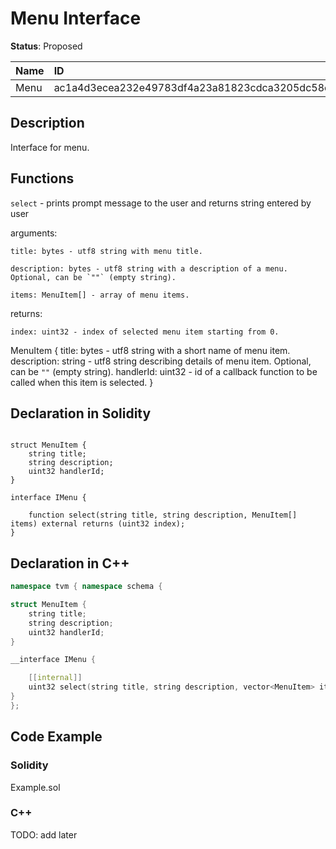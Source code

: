 
# Menu Interface

**Status**: Proposed

| Name      | ID                                                                |
| :-------- | :---------------------------------------------------------------- |
| Menu      | ac1a4d3ecea232e49783df4a23a81823cdca3205dc58cd20c4db259c25605b48  |


## Description

Interface for menu.

## Functions

`select` - prints prompt message to the user and returns string entered by user

arguments:

	title: bytes - utf8 string with menu title.

	description: bytes - utf8 string with a description of a menu. Optional, can be `""` (empty string).

    items: MenuItem[] - array of menu items.

returns:

	index: uint32 - index of selected menu item starting from 0.

MenuItem {
    title: bytes - utf8 string with a short name of menu item.
    description: string - utf8 string describing details of menu item. Optional, can be `""` (empty string).
    handlerId: uint32 - id of a callback function to be called when this item is selected.
}

## Declaration in Solidity

```solidity

struct MenuItem {
    string title;
    string description;
    uint32 handlerId;
}

interface IMenu {

	function select(string title, string description, MenuItem[] items) external returns (uint32 index);
}
```

## Declaration in C++

```cpp
namespace tvm { namespace schema {

struct MenuItem {
    string title;
    string description;
    uint32 handlerId;
}

__interface IMenu {

	[[internal]]
	uint32 select(string title, string description, vector<MenuItem> items);
}
};
```

## Code Example

### Solidity

Example.sol

### C++

TODO: add later
